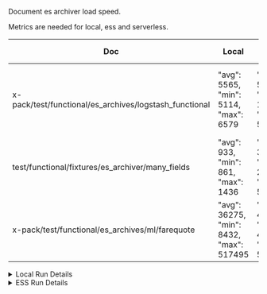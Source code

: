 Document es archiver load speed.

Metrics are needed for local, ess and serverless.

| Doc | Local | ESS | Serverless | Docs Count | Fields Count |
|--------|--------|--------|--------|--------|--------|
| x-pack/test/functional/es_archives/logstash_functional | "avg": 5565, "min": 5114,  "max": 6579  | "avg": 52402, "min": 19533, "max": 543249 | Cell | 4634 + 4757 + 4614 (3 indices) = 14005 | Cell |
| test/functional/fixtures/es_archiver/many_fields | "avg": 933, "min": 861, "max": 1436 | "avg": 3509, "min": 2526, "max": 5350 | Cell | 50 | Cell |
| x-pack/test/functional/es_archives/ml/farequote | "avg": 36275, "min": 8432, "max": 517495 | "avg": 46161, "min": 42851, "max": 59567 | Cell | 86274 | Cell |


<details><summary>Local Run Details</summary>
<p>

```
### r:
{
  "name": "x-pack/test/functional/es_archives/logstash_functional",
  "avg": 5565,
  "min": 5114,
  "max": 6579
}

### r:
{
  "name": "test/functional/fixtures/es_archiver/many_fields",
  "avg": 933,
  "min": 861,
  "max": 1436
}

### r:
{
  "name": "x-pack/test/functional/es_archives/ml/farequote",
  "avg": 36275,
  "min": 8432,
  "max": 517495
}
```

</p>
</details> 

<details><summary>ESS Run Details</summary>
<p>

```
### r:
{
  "name": "x-pack/test/functional/es_archives/logstash_functional",
  "avg": 52402,
  "min": 19533,
  "max": 543249
}

### r:
{
  "name": "test/functional/fixtures/es_archiver/many_fields",
  "avg": 3509,
  "min": 2526,
  "max": 5350
}

### r:
{
  "name": "x-pack/test/functional/es_archives/ml/farequote",
  "avg": 46161,
  "min": 42851,
  "max": 59567
}
```

</p>
</details> 